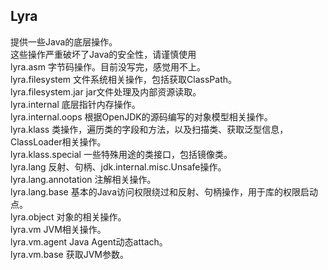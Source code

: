 ## Lyra

提供一些Java的底层操作。<br>
这些操作严重破坏了Java的安全性，请谨慎使用<br>
lyra.asm    字节码操作。目前没写完，感觉用不上。<br>
lyra.filesystem    文件系统相关操作，包括获取ClassPath。<br>
lyra.filesystem.jar    jar文件处理及内部资源读取。<br>
lyra.internal    底层指针内存操作。<br>
lyra.internal.oops    根据OpenJDK的源码编写的对象模型相关操作。<br>
lyra.klass    类操作，遍历类的字段和方法，以及扫描类、获取泛型信息，ClassLoader相关操作。<br>
lyra.klass.special    一些特殊用途的类接口，包括镜像类。<br>
lyra.lang    反射、句柄、jdk.internal.misc.Unsafe操作。<br>
lyra.lang.annotation    注解相关操作。<br>
lyra.lang.base    基本的Java访问权限绕过和反射、句柄操作，用于库的权限启动点。<br>
lyra.object    对象的相关操作。<br>
lyra.vm    JVM相关操作。<br>
lyra.vm.agent    Java Agent动态attach。<br>
lyra.vm.base    获取JVM参数。<br>